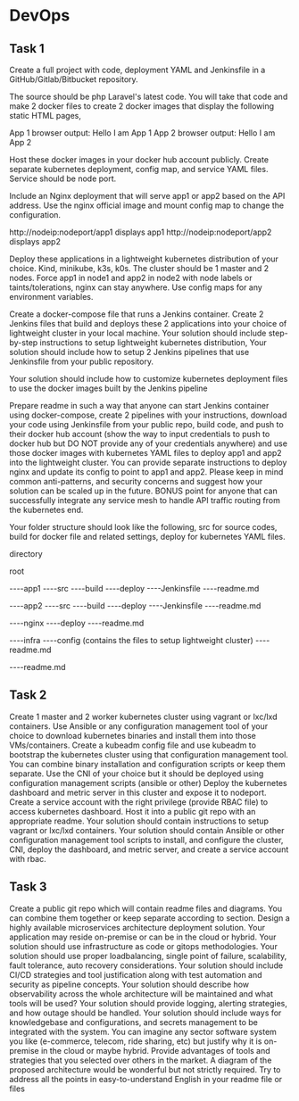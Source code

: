 # DevOps 


## Task 1
Create a full project with code, deployment YAML and Jenkinsfile in a GitHub/Gitlab/Bitbucket repository.

The source should be php Laravel's latest code. You will take that code and make 2 docker files to
create 2 docker images that display the following static HTML pages,

App 1 browser output: Hello I am App 1
App 2 browser output: Hello I am App 2

Host these docker images in your docker hub account publicly. Create separate kubernetes
deployment, config map, and service YAML files. Service should be node port.

Include an Nginx deployment that will serve app1 or app2 based on the API address. Use the nginx official image and mount config map to change the configuration.

http://nodeip:nodeport/app1 displays app1
http://nodeip:nodeport/app2 displays app2

Deploy these applications in a lightweight kubernetes distribution of your choice. Kind, minikube,
k3s, k0s. The cluster should be 1 master and 2 nodes. Force app1 in node1 and app2 in node2 with
node labels or taints/tolerations, nginx can stay anywhere. Use config maps for any environment
variables.

Create a docker-compose file that runs a Jenkins container. Create 2 Jenkins files that build and
deploys these 2 applications into your choice of lightweight cluster in your local machine.
Your solution should include step-by-step instructions to setup lightweight kubernetes distribution,
Your solution should include how to setup 2 Jenkins pipelines that use Jenkinsfile from your
public repository.

Your solution should include how to customize kubernetes deployment files to use the docker
images built by the Jenkins pipeline

Prepare readme in such a way that anyone can start Jenkins container using docker-compose,
create 2 pipelines with your instructions, download your code using Jenkinsfile from your public
repo, build code, and push to their docker hub account (show the way to input credentials to push
to docker hub but DO NOT provide any of your credentials anywhere) and use those docker
images with kubernetes YAML files to deploy app1 and app2 into the lightweight cluster. You can
provide separate instructions to deploy nginx and update its config to point to app1 and app2.
Please keep in mind common anti-patterns, and security concerns and suggest how your solution
can be scaled up in the future. BONUS point for anyone that can successfully integrate any service
mesh to handle API traffic routing from the kubernetes end.

Your folder structure should look like the following, src for source codes, build for docker file and
related settings, deploy for kubernetes YAML files.

directory

root

----app1
----src
----build
----deploy
----Jenkinsfile
----readme.md

----app2
----src
----build
----deploy
----Jenkinsfile
----readme.md

----nginx
----deploy
----readme.md

----infra
----config (contains the files to setup lightweight cluster)
----readme.md

----readme.md

## Task 2
Create 1 master and 2 worker kubernetes cluster using vagrant or lxc/lxd containers. Use
Ansible or any configuration management tool of your choice to download kubernetes binaries
and install them into those VMs/containers. Create a kubeadm config file and use kubeadm to
bootstrap the kubernetes cluster using that configuration management tool. You can combine binary
installation and configuration scripts or keep them separate.
Use the CNI of your choice but it should be deployed using configuration management scripts
(ansible or other)
Deploy the kubernetes dashboard and metric server in this cluster and expose it to nodeport.
Create a service account with the right privilege (provide RBAC file) to access kubernetes
dashboard. Host it into a public git repo with an appropriate readme.
Your solution should contain instructions to setup vagrant or lxc/lxd containers.
Your solution should contain Ansible or other configuration management tool scripts to install,
and configure the cluster, CNI, deploy the dashboard, and metric server, and create a service account with rbac.

## Task 3
Create a public git repo which will contain readme files and diagrams. You can combine them
together or keep separate according to section.
Design a highly available microservices architecture deployment solution. Your application may
reside on-premise or can be in the cloud or hybrid.
Your solution should use infrastructure as code or gitops methodologies.
Your solution should use proper loadbalancing, single point of failure, scalability, fault tolerance,
auto recovery considerations.
Your solution should include CI/CD strategies and tool justification along with test automation
and security as pipeline concepts.
Your solution should describe how observability across the whole architecture will be maintained
and what tools will be used?
Your solution should provide logging, alerting strategies, and how outage should be handled.
Your solution should include ways for knowledgebase and configurations, and secrets management
to be integrated with the system.
You can imagine any sector software system you like (e-commerce, telecom, ride sharing, etc)
but justify why it is on-premise in the cloud or maybe hybrid. Provide advantages
of tools and strategies that you selected over others in the market.
A diagram of the proposed architecture would be wonderful but not strictly required. Try to
address all the points in easy-to-understand English in your readme file or files
